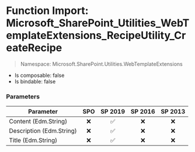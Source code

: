 # Function Import: Microsoft_SharePoint_Utilities_WebTemplateExtensions_RecipeUtility_CreateRecipe

> Namespace: Microsoft.SharePoint.Utilities.WebTemplateExtensions

- Is composable: false
- Is bindable: false

### Parameters

Parameter | SPO | SP 2019 | SP 2016 | SP 2013
----------|:---:|:-------:|:-------:|:-------:
Content (Edm.String) | ❌ | ✅ | ❌ | ❌
Description (Edm.String) | ❌ | ✅ | ❌ | ❌
Title (Edm.String) | ❌ | ✅ | ❌ | ❌